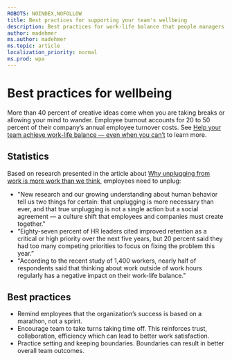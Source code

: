 ```yaml
---
ROBOTS: NOINDEX,NOFOLLOW
title: Best practices for supporting your team's wellbeing
description: Best practices for work-life balance that people managers can share with their teams
author: madehmer
ms.author: madehmer
ms.topic: article
localization_priority: normal 
ms.prod: wpa
---
```


# Best practices for wellbeing

 More than 40 percent of creative ideas come when you are taking breaks or allowing your mind to wander. Employee burnout accounts for 20 to 50 percent of their company’s annual employee turnover costs. See [Help your team achieve work-life balance — even when you can’t](https://insights.office.com/employee-experience/help-your-team-achieve-work-life-balance-even-when-you-cant/) to learn more.

## Statistics

Based on research presented in the article about [Why unplugging from work is more work than we think](https://insights.office.com/productivity/unplugging/), employees need to unplug:

* "New research and our growing understanding about human behavior tell us two things for certain: that unplugging is more necessary than ever, and that true unplugging is not a single action but a social agreement — a culture shift that employees and companies must create together."
* “Eighty-seven percent of HR leaders cited improved retention as a critical or high priority over the next five years, but 20 percent said they had too many competing priorities to focus on fixing the problem this year.”
* "According to the recent study of 1,400 workers, nearly half of respondents said that thinking about work outside of work hours regularly has a negative impact on their work-life balance."

## Best practices

* Remind employees that the organization’s success is based on a marathon, not a sprint.  
* Encourage team to take turns taking time off. This reinforces trust, collaboration, efficiency which can lead to better work satisfaction.
* Practice setting and keeping boundaries. Boundaries can result in better overall team outcomes.
